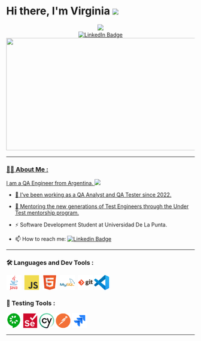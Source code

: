  <h1>
  Hi there, I'm Virginia
  <img src="https://media.giphy.com/media/hvRJCLFzcasrR4ia7z/giphy.gif" width="30px"/>
  </h1>

<div id="header" align="center">
  <img src="https://media.giphy.com/media/Cmr1OMJ2FN0B2/giphy.gif?cid=790b7611pcqo63svqjdu29onpz1sjkvvjo9uleweum7ncshc&ep=v1_gifs_search&rid=giphy.gif&ct=g" width="100"/>

  <div id="badges">
    <a href="https://www.linkedin.com/in/virginia-federici/">
      <img src="https://img.shields.io/badge/LinkedIn-blue?style=for-the-badge&logo=linkedin&logoColor=white" alt="LinkedIn Badge"/>
  </div>
  

</div>
<div align="center">
  <img src="https://media.giphy.com/media/v1.Y2lkPTc5MGI3NjExZmM0a2ZncGxpYXZkMDVqenU5Nnk4cjA1ZHF4cXlrNmo3bzIzazlpayZlcD12MV9naWZzX3NlYXJjaCZjdD1n/LMcB8XospGZO8UQq87/giphy.gif" width="600" height="300"/>
</div>

---
### :man_technologist: About Me :
I am a QA Engineer from Argentina. <img src="https://media.giphy.com/media/xLiuPwRKGGTUACgVX0/giphy.gif?cid=ecf05e476ooj93lksisbv2ldrsieixistfgp563thzopv718&ep=v1_gifs_search&rid=giphy.gif&ct=g" width="30">
- :telescope: I’ve been working as a QA Analyst and QA Tester since 2022.

- :seedling: Mentoring the new generations of Test Engineers through the Under Test mentorship program. <a href="https://www.linkedin.com/company/under-test/"></a>

- :zap: Software Development Student at Universidad De La Punta.

- 📫 How to reach me: [![Linkedin Badge](https://img.shields.io/badge/-VirginiaFederici-blue?style=flat&logo=Linkedin&logoColor=white)](https://www.linkedin.com/in/virginia-federici/)


  

---

### :hammer_and_wrench: Languages and Dev Tools :
<div>
  <img src="https://github.com/devicons/devicon/blob/master/icons/java/java-original-wordmark.svg" title="Java" alt="Java" width="40" height="40"/>&nbsp;
  <img src="https://github.com/devicons/devicon/blob/master/icons/javascript/javascript-original.svg" title="JavaScript" alt="JavaScript" width="40" height="40"/>&nbsp;
  <img src="https://github.com/devicons/devicon/blob/master/icons/html5/html5-original.svg" title="HTML5" alt="HTML" width="40" height="40"/>&nbsp;
  <img src="https://github.com/devicons/devicon/blob/master/icons/mysql/mysql-original-wordmark.svg" title="MySQL"  alt="MySQL" width="40" height="40"/>&nbsp;
  <img src="https://github.com/devicons/devicon/blob/master/icons/git/git-original-wordmark.svg" title="Git" **alt="Git" width="40" height="40"/>
  <img src="https://github.com/devicons/devicon/blob/master/icons/vscode/vscode-original.svg" title="Git" **alt="Git" width="40" height="40"/>
  
  
</div>

### 🐞 Testing Tools :
<div>
<img src="https://github.com/devicons/devicon/blob/master/icons/cucumber/cucumber-plain.svg" title="Cucumber" **alt="Cucumber" width="40" height="40"/>
  <img src="https://github.com/devicons/devicon/blob/master/icons/selenium/selenium-original.svg" title="Selenium" **alt="Selenium" width="40" height="40"/>
  <img src="https://github.com/devicons/devicon/blob/master/icons/cypressio/cypressio-original.svg" title="CypressIO" **alt="CypressIO" width="40" height="40"/>
  <img src="https://github.com/devicons/devicon/blob/master/icons/postman/postman-original.svg" title="Postman" **alt="Postman" width="40" height="40"/>
  <img src="https://github.com/devicons/devicon/blob/master/icons/jira/jira-original.svg" title="Jira" **alt="Jira" width="40" height="40"/>
</div>

---











<!--
**Virf91/Virf91** is a ✨ _special_ ✨ repository because its `README.md` (this file) appears on your GitHub profile.

Here are some ideas to get you started:

- 🔭 I’m currently working on ...
- 🌱 I’m currently learning ...
- 👯 I’m looking to collaborate on ...
- 🤔 I’m looking for help with ...
- 💬 Ask me about ...
- 📫 How to reach me: ...
- 😄 Pronouns: ...
- ⚡ Fun fact: ...
-->
